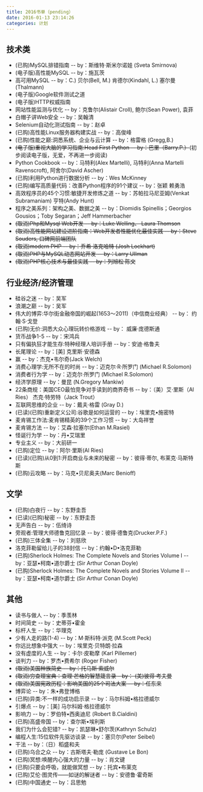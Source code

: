 ```yaml
---
title: 2016书单（pending）
date: 2016-01-13 23:14:26
categories: 计划
---
```


## 技术类
- (已购)MySQL排错指南  -- by：斯维特·斯米尔诺娃 (Sveta Smirnova)
- (电子版)高性能MySQL  -- by：施瓦茨
- 高可用MySQL  -- by：C.) 贝尔(Bell, M.) 肯德尔(Kindahl, L.) 塞尔曼 (Thalmann)
- (电子版)Google软件测试之道
- (电子版)HTTP权威指南
- 网站性能监测与优化  -- by：克鲁尔(Alistair Croll), 鲍尔(Sean Power), 袁菲
- 白帽子讲Web安全  -- by：吴翰清
- Selenium自动化测试指南  -- by：赵卓
- (已购)高性能Linux服务器构建实战  -- by：高俊峰
- (已购)性能之巅:洞悉系统、企业与云计算  -- by：格雷格 (Gregg,B.)
- ~~(电子版)重视大脑的学习指南:Head First Python  -- by：巴里（Barry.P.）~~(初步阅读电子版，无爱，不再进一步阅读)
- Python Cookbook  -- by：马特利(Alex Martelli), 马特利(Anna Martelli Ravenscroft), 阿舍尔(David Ascher)
- (已购)利用Python进行数据分析  -- by：Wes McKinney 
- (已购)编写高质量代码：改善Python程序的91个建议  -- by：张颖 赖勇浩
- 高效程序员的45个习惯:敏捷开发修炼之道  -- by：苏帕拉马尼亚姆(Venkat Subramaniam) 亨特(Andy Hunt) 
- 程序之美系列：架构之美、数据之美  -- by：Diomidis Spinellis；Georgios Gousios；Toby Segaran；Jeff Hammerbacher 
- ~~(取消)Php和Mysql Web开发  -- by：Luke Welling、 Laura Thomson~~
- ~~(取消)高性能网站建设进阶指南：Web开发者性能优化最佳实践  -- by：Steve Souders, 口碑网前端团队~~
- ~~(取消)modern PHP  -- by：乔希·洛克哈特 (Josh Lockhart)~~
- ~~(取消)PHP与MySQL动态网站开发  -- by：Larry UIIman~~
- ~~(取消)PHP核心技术与最佳实践  -- by：列旭松 陈文~~

<!-- more -->

## 行业经济/经济管理
- 硅谷之迷  -- by：吴军
- 浪潮之巅  -- by：吴军
- 伟大的博弈:华尔街金融帝国的崛起(1653～2011)（中信商业经典）  -- by： 约翰·S·戈登
- (已购)无价:洞悉大众心理玩转价格游戏  -- by： 威廉·庞德斯通
- 货币战争1-5  -- by：宋鸿兵
- 只有偏执狂才能生存:特种经理人培训手册  -- by：安迪·格鲁夫
- 长尾理论  -- by：[美] 克里斯·安德森
- 赢  -- by：杰克•韦尔奇(Jack Welch)
- 消费心理学:无所不在的时尚  -- by：迈克尔·R·所罗门 (Michael R.Solomon) 
- 消费者行为学  -- by：迈克尔·所罗门 (Michael R.Solomon) 
- 经济学原理  -- by：曼昆 (N.Gregory Mankiw)
- 22条商规：美国CEO最怕竞争对手读到的商界奇书   -- by：（美）艾·里斯（Al Ries） 杰克·特劳特（Jack Trout）
- 互联网思维的企业  -- by：戴夫·格雷 (Gray D.)
- (已读)(已购)重新定义公司:谷歌是如何运营的  -- by：埃里克•施密特
- 麦肯锡工作法:麦肯锡精英的39个工作习惯  -- by：大岛祥誉
- 麦肯锡方法  -- by：艾森·拉塞尔(Ethan M.Rasiel)
- 怪诞行为学  -- by：丹•艾瑞里 
- 专业主义  -- by：大前研一
- (已购)定位  -- by：阿尔·里斯(Al Ries) 
- (已读)(已购)从0到1:开启商业与未来的秘密  -- by：彼得·蒂尔, 布莱克·马斯特斯
- (已购)云攻略  -- by：马克•贝尼奥夫(Marc Benioff)

## 文学
- (已购)白夜行  -- by：东野圭吾
- (已读)(已购)秘密  -- by：东野圭吾
- 无声告白  -- by：伍绮诗
- 旁观者:管理大师德鲁克回忆录  -- by：彼得·德鲁克(Drucker.P.F.)
- (已购)三体全集  -- by：刘慈欣
- 洛克菲勒留给儿子的38封信  -- by：约翰•D•洛克菲勒
- (已购)Sherlock Holmes: The Complete Novels and Stories Volume I  -- by：亚瑟•柯南•道尔爵士 (Sir Arthur Conan Doyle) 
- (已购)Sherlock Holmes: The Complete Novels and Stories Volume II  -- by：亚瑟•柯南•道尔爵士 (Sir Arthur Conan Doyle)

## 其他
- 读书与做人  -- by：季羡林
- 时间简史  -- by：史蒂芬•霍金
- 标杆人生  -- by：华理克
- 少有人走的路(1-4)  -- by：M·斯科特·派克 (M.Scott Peck) 
- 你远比想象中强大  -- by：埃里克·贝特朗·拉森 
- 没有虚度的人生  -- by：卡尔·皮勒摩 (Karl Pillemer)
- 谈判力  -- by：罗杰•费希尔 (Roger Fisher) 
- ~~(取消)美国种族简史  -- by：托马斯·索威尔~~ 
- ~~(取消)穷查理宝典：查理·芒格的智慧箴言录 – by： (美)彼得·考夫曼~~
- ~~(取消)美国宪政历程：影响美国的25个司法大案  -- by：任东来~~
- 博弈论  -- by：朱•弗登博格
- (已购)异类:不一样的成功启示录  -- by：马尔科姆•格拉德威尔
- 引爆点  -- by：[美] 马尔科姆·格拉德威尔
- 影响力  -- by：罗伯特•西奥迪尼 (Robert B.Cialdini)
- (已购)高盛帝国  -- by：查尔斯•埃利斯
- 我们为什么会犯错?  -- by：凯瑟琳•舒尔茨(Kathryn Schulz)
- 编程人生:15位软件先驱访谈录  -- by：塞贝尔(Peter Seibel)
- 干法  -- by：（日）稻盛和夫
- (已购)乌合之众  -- by：古斯塔夫·勒庞 (Gustave Le Bon)
- (已购)冥想:唤醒内心强大的力量  -- by：肖文键
- (已购)只要会呼吸，就能做冥想  -- by：托宾•布莱克
- (已购)艾伦·图灵传——如谜的解谜者  -- by：安德鲁·霍奇斯
- (已购)中国通史  -- by：吕思勉

